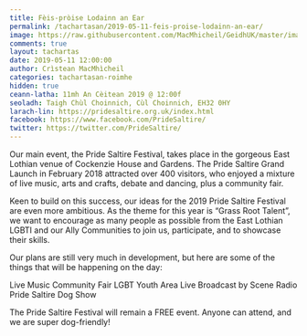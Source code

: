```yaml
---
title: Fèis-pròise Lodainn an Ear
permalink: /tachartasan/2019-05-11-feis-proise-lodainn-an-ear/
image: https://raw.githubusercontent.com/MacMhicheil/GeidhUK/master/images/2019-05-11-feis-proise-lodainn-an-ear.jpg
comments: true
layout: tachartas
date: 2019-05-11 12:00:00
author: Crìstean MacMhìcheil
categories: tachartasan-roimhe
hidden: true
ceann-latha: 11mh An Cèitean 2019 @ 12:00f
seoladh: Taigh Chùl Choinnich, Cùl Choinnich, EH32 0HY
larach-lin: https://pridesaltire.org.uk/index.html
facebook: https://www.facebook.com/PrideSaltire/
twitter: https://twitter.com/PrideSaltire/
---
```


Our main event, the Pride Saltire Festival, takes place in the gorgeous East Lothian venue of Cockenzie House and Gardens. The Pride Saltire Grand Launch in February 2018 attracted over 400 visitors, who enjoyed a mixture of live music, arts and crafts, debate and dancing, plus a community fair.

Keen to build on this success, our ideas for the 2019 Pride Saltire Festival are even more ambitious. As the theme for this year is “Grass Root Talent”, we want to encourage as many people as possible from the East Lothian LGBTI and our Ally Communities to join us, participate, and to showcase their skills.

<!--more-->

Our plans are still very much in development, but here are some of the things that will be happening on the day:

Live Music
Community Fair
LGBT Youth Area
Live Broadcast by Scene Radio
Pride Saltire Dog Show

The Pride Saltire Festival will remain a FREE event. Anyone can attend, and we are super dog-friendly!
